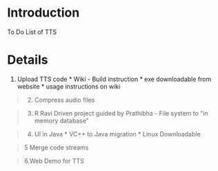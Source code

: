 # Introduction #

To Do List of TTS

# Details #

  1. Upload TTS code
    * Wiki - Build instruction
    * exe downloadable from website
    * usage instructions on wiki

> 2. Compress audio files

> 3. R Ravi Driven project guided by Prathibha - File system to "in memory database"

> 4. UI in Java
    * VC++ to Java migration
    * Linux Downloadable

> 5 Merge code streams

> 6.Web Demo for TTS